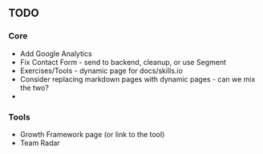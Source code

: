 ## TODO

### Core

* Add Google Analytics
* Fix Contact Form - send to backend, cleanup, or use Segment
* Exercises/Tools - dynamic page for docs/skills.io
* Consider replacing markdown pages with dynamic pages - can we mix the two?
* 

### Tools

* Growth Framework page (or link to the tool)
* Team Radar